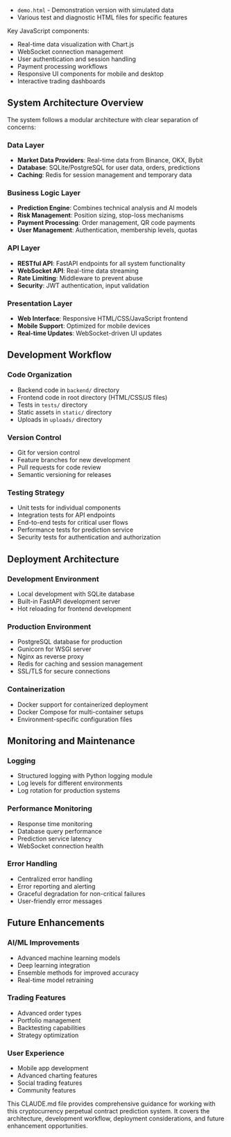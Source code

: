- `demo.html` - Demonstration version with simulated data
- Various test and diagnostic HTML files for specific features

Key JavaScript components:
- Real-time data visualization with Chart.js
- WebSocket connection management
- User authentication and session handling
- Payment processing workflows
- Responsive UI components for mobile and desktop
- Interactive trading dashboards

## System Architecture Overview

The system follows a modular architecture with clear separation of concerns:

### Data Layer
- **Market Data Providers**: Real-time data from Binance, OKX, Bybit
- **Database**: SQLite/PostgreSQL for user data, orders, predictions
- **Caching**: Redis for session management and temporary data

### Business Logic Layer
- **Prediction Engine**: Combines technical analysis and AI models
- **Risk Management**: Position sizing, stop-loss mechanisms
- **Payment Processing**: Order management, QR code payments
- **User Management**: Authentication, membership levels, quotas

### API Layer
- **RESTful API**: FastAPI endpoints for all system functionality
- **WebSocket API**: Real-time data streaming
- **Rate Limiting**: Middleware to prevent abuse
- **Security**: JWT authentication, input validation

### Presentation Layer
- **Web Interface**: Responsive HTML/CSS/JavaScript frontend
- **Mobile Support**: Optimized for mobile devices
- **Real-time Updates**: WebSocket-driven UI updates

## Development Workflow

### Code Organization
- Backend code in `backend/` directory
- Frontend code in root directory (HTML/CSS/JS files)
- Tests in `tests/` directory
- Static assets in `static/` directory
- Uploads in `uploads/` directory

### Version Control
- Git for version control
- Feature branches for new development
- Pull requests for code review
- Semantic versioning for releases

### Testing Strategy
- Unit tests for individual components
- Integration tests for API endpoints
- End-to-end tests for critical user flows
- Performance tests for prediction service
- Security tests for authentication and authorization

## Deployment Architecture

### Development Environment
- Local development with SQLite database
- Built-in FastAPI development server
- Hot reloading for frontend development

### Production Environment
- PostgreSQL database for production
- Gunicorn for WSGI server
- Nginx as reverse proxy
- Redis for caching and session management
- SSL/TLS for secure connections

### Containerization
- Docker support for containerized deployment
- Docker Compose for multi-container setups
- Environment-specific configuration files

## Monitoring and Maintenance

### Logging
- Structured logging with Python logging module
- Log levels for different environments
- Log rotation for production systems

### Performance Monitoring
- Response time monitoring
- Database query performance
- Prediction service latency
- WebSocket connection health

### Error Handling
- Centralized error handling
- Error reporting and alerting
- Graceful degradation for non-critical failures
- User-friendly error messages

## Future Enhancements

### AI/ML Improvements
- Advanced machine learning models
- Deep learning integration
- Ensemble methods for improved accuracy
- Real-time model retraining

### Trading Features
- Advanced order types
- Portfolio management
- Backtesting capabilities
- Strategy optimization

### User Experience
- Mobile app development
- Advanced charting features
- Social trading features
- Community features

This CLAUDE.md file provides comprehensive guidance for working with this cryptocurrency perpetual contract prediction system. It covers the architecture, development workflow, deployment considerations, and future enhancement opportunities.